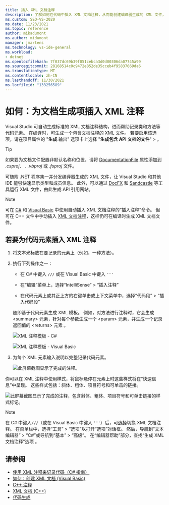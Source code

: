 ```yaml
---
title: 插入 XML 文档注释
description: 了解如何在代码中插入 XML 文档注释，从而能创建编译器生成的 XML 文件，以便与 .NET 程序集一起分发。
ms.custom: SEO-VS-2020
ms.date: 11/23/2021
ms.topic: reference
author: mikadumont
ms.author: midumont
manager: jmartens
ms.technology: vs-ide-general
ms.workload:
- dotnet
ms.openlocfilehash: 7f037dc69b39f051cebca3d0d00306da07745a99
ms.sourcegitcommit: 28168514c0c9472e852de35cceb4f95837669da6
ms.translationtype: MT
ms.contentlocale: zh-CN
ms.lasthandoff: 11/30/2021
ms.locfileid: "133256589"
---
```

# <a name="how-to-insert-xml-comments-for-documentation-generation"></a>如何：为文档生成项插入 XML 注释

Visual Studio 可自动生成标准的 XML 文档注释结构，进而帮助记录类和方法等代码元素。 在编译时，可生成一个包含文档注释的 XML 文件。 若要启用该选项，请在项目属性的 "**生成** 输出" 选项卡上选择 "**生成包含 API 文档的文件**"  >   。

> [!TIP]
> 如果要为文档文件配置非默认名称和位置，请将 [DocumentationFile](/dotnet/core/project-sdk/msbuild-props#documentationfile) 属性添加到 *.csproj*、 *. .vbproj* 或 *.fsproj* 文件。

可随附 .NET 程序集一并分发编译器生成的 XML 文件，让 Visual Studio 和其他 IDE 能够快速显示类型和成员信息。 此外，可以通过 [DocFX](https://dotnet.github.io/docfx/) 和 [Sandcastle](https://www.microsoft.com/download/details.aspx?id=10526) 等工具运行 XML 文件，由此生成 API 引用网站。

> [!NOTE]
> 可在 [C#](/dotnet/csharp/programming-guide/xmldoc/) 和 [Visual Basic](/dotnet/visual-basic/programming-guide/program-structure/how-to-create-xml-documentation) 中使用自动插入 XML 文档注释的“插入注释”命令。 但可在 C++ 文件中手动插入 [XML 文档注释](/cpp/build/reference/xml-documentation-visual-cpp)，这样仍可在编译时生成 XML 文档文件。

## <a name="to-insert-xml-comments-for-a-code-element"></a>若要为代码元素插入 XML 注释

1. 将文本光标放在要记录的元素上（例如，一种方法）。

2. 执行下列操作之一：

   - 在 C# 中键入 `///` 或在 Visual Basic 中键入 `'''`

   - 在“编辑”菜单上，选择“IntelliSense” > “插入注释”

   - 在代码元素上或其正上方的右键单击或上下文菜单中，选择“代码段” > “插入代码段”

   随即基于代码元素生成 XML 模板。 例如，对方法进行注释时，它会生成 \<summary\> 元素，针对每个参数生成一个 \<param\> 元素，并生成一个记录返回值的 \<returns\> 元素  。

   ![XML 注释模板 - C#](media/doc-preview-cs.png)

   ![XML 注释模板 - Visual Basic](media/doc-preview-vb.png)

3. 为每个 XML 元素输入说明以完整记录代码元素。

   ![此屏幕截图显示了完成的注释。](media/doc-result-cs.png)

你可以在 XML 注释中使用样式，将鼠标悬停在元素上时这些样式将在“快速信息”中呈现。 这些样式包括：斜体、粗体、项目符号和可单击的链接。

   ![此屏幕截图显示了完成的注释，包含斜体、粗体、项目符号和可单击链接的样式标记。](media/doc-style-cs.png)

> [!NOTE]
> 在 C# 中键入`///`（或在 Visual Basic 中键入 `'''`）后，可[选择](../../ide/reference/options-text-editor-csharp-advanced.md)切换 XML 文档注释。 在菜单栏中，选择“工具” > “选项”以打开“选项”对话框。 然后，导航到“文本编辑器” > “C#”或导航到“基本” > “高级”。 在“编辑器帮助”部分，查找“生成 XML 文档注释”选项   。

## <a name="see-also"></a>请参阅

- [使用 XML 注释来记录代码（C# 指南）](/dotnet/csharp/language-reference/xmldoc/)
- [如何：创建 XML 文档 (Visual Basic)](/dotnet/visual-basic/programming-guide/program-structure/how-to-create-xml-documentation)
- [C++ 注释](/cpp/cpp/comments-cpp)
- [XML 文档 (C++)](/cpp/build/reference/xml-documentation-visual-cpp)
- [代码生成](../code-generation-in-visual-studio.md)
